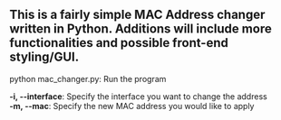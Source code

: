 <h2>This is a fairly simple MAC Address changer written in Python. Additions will include more functionalities and possible front-end styling/GUI.</h2>

python mac_changer.py: Run the program

<strong>-i, --interface</strong>: Specify the interface you want to change the address<br />
<strong>-m, --mac</strong>: Specify the new MAC address you would like to apply

